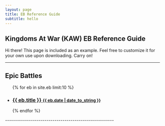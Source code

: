 ```yaml
---
layout: page
title: EB Reference Guide
subtitle: hello
---
```


## Kingdoms At War (KAW) EB Reference Guide

<p class="message">
  Hi there! This page is included as an example. Feel free to customize it for your own use upon downloading. Carry on!
</p>


-------------------------------------------------------


<div class="related">
  <h2>Epic Battles</h2>
  <ul class="related-posts">
    {% for eb in site.eb limit:10 %}
      <li>
        <h3>
          <a href="{{ eb.url }}">
            {{ eb.title }}
            <small>{{ eb.date | date_to_string }}</small>
          </a>
        </h3>
      </li>
    {% endfor %}
  </ul>

</div>
-------------------------------------------------------
